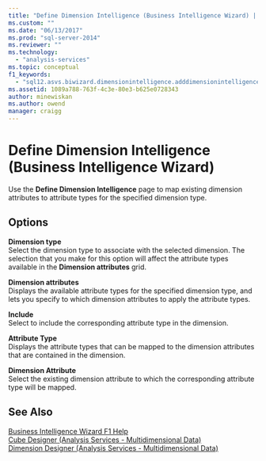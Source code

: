 ```yaml
---
title: "Define Dimension Intelligence (Business Intelligence Wizard) | Microsoft Docs"
ms.custom: ""
ms.date: "06/13/2017"
ms.prod: "sql-server-2014"
ms.reviewer: ""
ms.technology: 
  - "analysis-services"
ms.topic: conceptual
f1_keywords: 
  - "sql12.asvs.biwizard.dimensionintelligence.adddimensionintelligence.f1"
ms.assetid: 1089a788-763f-4c3e-80e3-b625e0728343
author: minewiskan
ms.author: owend
manager: craigg
---
```

# Define Dimension Intelligence (Business Intelligence Wizard)
  Use the **Define Dimension Intelligence** page to map existing dimension attributes to attribute types for the specified dimension type.  
  
## Options  
 **Dimension type**  
 Select the dimension type to associate with the selected dimension. The selection that you make for this option will affect the attribute types available in the **Dimension attributes** grid.  
  
 **Dimension attributes**  
 Displays the available attribute types for the specified dimension type, and lets you specify to which dimension attributes to apply the attribute types.  
  
 **Include**  
 Select to include the corresponding attribute type in the dimension.  
  
 **Attribute Type**  
 Displays the attribute types that can be mapped to the dimension attributes that are contained in the dimension.  
  
 **Dimension Attribute**  
 Select the existing dimension attribute to which the corresponding attribute type will be mapped.  
  
## See Also  
 [Business Intelligence Wizard F1 Help](business-intelligence-wizard-f1-help.md)   
 [Cube Designer &#40;Analysis Services - Multidimensional Data&#41;](cube-designer-analysis-services-multidimensional-data.md)   
 [Dimension Designer &#40;Analysis Services - Multidimensional Data&#41;](dimension-designer-analysis-services-multidimensional-data.md)  
  
  
